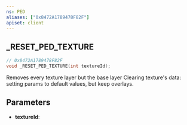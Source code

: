```yaml
---
ns: PED
aliases: ["0x8472A1789478F82F"]
apiset: client
---
```

## _RESET_PED_TEXTURE

```c
// 0x8472A1789478F82F
void _RESET_PED_TEXTURE(int textureId);
```

Removes every texture layer but the base layer
Clearing texture's data: setting params to default values, but keep overlays.

## Parameters
* **textureId**:



